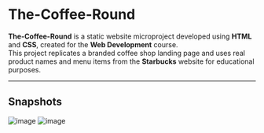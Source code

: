# The-Coffee-Round

**The-Coffee-Round** is a static website microproject developed using **HTML** and **CSS**, created for the **Web Development** course.  
This project replicates a branded coffee shop landing page and uses real product names and menu items from the **Starbucks** website for educational purposes.

---

## Snapshots
![image](https://github.com/user-attachments/assets/2242abf3-da47-405b-bc9a-75fc2f8f9598)
![image](https://github.com/user-attachments/assets/dafe3caf-737e-46ea-88d8-326d3f01f5ff)

